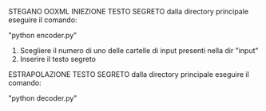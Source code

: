 STEGANO OOXML
INIEZIONE TESTO SEGRETO
dalla directory principale eseguire il comando:

"python encoder.py"
1) Scegliere il numero di uno delle cartelle di input presenti nella dir "input"
2) Inserire il testo segreto

ESTRAPOLAZIONE TESTO SEGRETO
dalla directory principale eseguire il comando:

"python decoder.py"